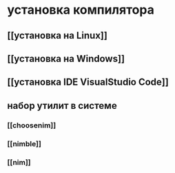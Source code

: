 # установка компилятора
## [[установка на Linux]]
## [[установка на Windows]]
## [[установка IDE VisualStudio Code]]
## набор утилит в системе
### [[choosenim]]
### [[nimble]]
### [[nim]]
